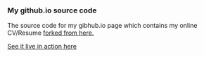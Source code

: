### My github.io source code

The source code for my gibhub.io page which contains my online CV/Resume [forked from here.](https://github.com/sharu725/online-cv)


[See it live in action here](https://venomouscyanide.github.io/)
